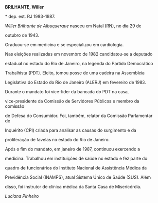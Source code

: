 **BRILHANTE, Willer**



\* dep. est. RJ 1983-1987.



*Willer Brilhante de Albuquerque* nasceu em Natal (RN), no dia 29 de

outubro de 1943.



Graduou-se em medicina e se especializou em cardiologia.



Nas eleições realizadas em novembro de 1982 candidatou-se a deputado

estadual no estado do Rio de Janeiro, na legenda do Partido Democrático

Trabalhista (PDT). Eleito, tomou posse de uma cadeira na Assembleia

Legislativa do Estado do Rio de Janeiro (ALERJ) em fevereiro de 1983.

Durante o mandato foi vice-líder da bancada do PDT na casa,

vice-presidente da Comissão de Servidores Públicos e membro da comissão

de Defesa do Consumidor. Foi, também, relator da Comissão Parlamentar de

Inquérito (CPI) criada para analisar as causas do surgimento e da

proliferação de favelas no estado do Rio de Janeiro.



Após o fim do mandato, em janeiro de 1987, continuou exercendo a

medicina. Trabalhou em instituições de saúde no estado e fez parte do

quadro de funcionários do Instituto Nacional de Assistência Médica da

Previdência Social (INAMPS), atual Sistema Único de Saúde (SUS). Além

disso, foi instrutor de clínica médica da Santa Casa de Misericórdia.



*Luciana Pinheiro*



